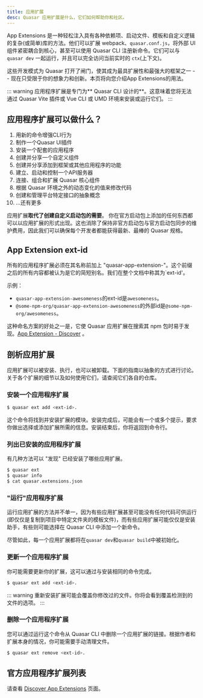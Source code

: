 ```yaml
---
title: 应用扩展
desc: Quasar 应用扩展是什么，它们如何帮助你和社区。
---
```


App Extensions 是一种轻松注入具有各种依赖项、启动文件、模板和自定义逻辑的复杂(或简单)库的方法。他们可以扩展 webpack、`quasar.conf.js`，将外部 UI 组件紧密耦合到核心，甚至可以使用 Quasar CLI 注册新命令。它们可以与 `quasar dev` 一起运行，并且可以完全访问当前实时的 `ctx`(上下文)。

这些开发模式为 Quasar 打开了闸门，使其成为最具扩展性和最强大的框架之一 -- 现在只受限于你的想象力和创新。本页将向您介绍App Extensions的用法。

::: warning
应用程序扩展是专门为** Quasar CLI 设计的**。这意味着您将无法通过 Quasar Vite 插件或 Vue CLI 或 UMD 环境来安装或运行它们。
:::

## 应用程序扩展可以做什么？

1. 用新的命令增强CLI行为
2. 制作一个Quasar UI插件
3. 安装一个配套的应用程序
4. 创建并分享一个自定义组件
5. 创建并分享添加到框架或其他应用程序的功能
6. 建立、启动和控制一个API服务器
7. 连接、组合和扩展 Quasar 核心组件
8. 根据 Quasar 环境之外的动态变化的值来修改代码
9. 创建和管理平台特定接口的抽象概念
10. ...还有更多

应用扩展**取代了创建自定义启动包的需要**。 你在官方启动包上添加的任何东西都可以以应用扩展的形式出现。这也消除了保持非官方启动包与官方启动包同步的维护费用，因此我们可以确保每个开发者都能获得最新、最棒的 Quasar 规格。

## App Extension ext-id
所有的应用程序扩展必须在其名称前加上 "quasar-app-extension-"。这个前缀之后的所有内容都被认为是它的简短别名。我们在整个文档中称其为`ext-id'。

示例：
* `quasar-app-extension-awesomeness`的ext-id是`awesomeness`。
* `@some-npm-org/quasar-app-extension-awesomeness`的外部id是`@some-npm-org/awesomeness`。

这种命名方案的好处之一是，它使 Quasar 应用扩展在搜索其 npm 包时易于发现。[App Extension - Discover](/app-extensions/discover) 。

## 剖析应用扩展
应用扩展可以被安装、执行，也可以被卸载。下面的指南以抽象的方式进行讨论。关于各个扩展的细节以及如何使用它们，请查阅它们各自的仓库。

### 安装一个应用程序扩展

```bash
$ quasar ext add <ext-id>.
```

这个命令将找到并安装扩展的模块。安装完成后，可能会有一个或多个提示，要求你做出选择或添加扩展所需的信息。安装结束后，你将返回到命令行。

### 列出已安装的应用程序扩展

有几种方法可以 "发现" 已经安装了哪些应用扩展。

```bash
$ quasar ext
$ quasar info
$ cat quasar.extensions.json
```

### "运行"应用程序扩展
运行应用扩展的方法并不单一，因为有些应用扩展甚至可能没有任何代码可供运行(即仅仅是复制到项目中特定文件夹的模板文件)，而有些应用扩展可能仅仅是安装助手，有些则可能选择在 Quasar CLI 中添加一个新命令。

尽管如此，每一个应用扩展都将在`quasar dev`和`quasar build`中被初始化。

### 更新一个应用程序扩展
你可能需要更新你的扩展，这可以通过与安装相同的命令完成。

```bash
$ quasar ext add <ext-id>.
```

::: warning
重新安装扩展可能会覆盖你修改过的文件。你将会看到覆盖检测到的文件的选项。
:::

### 删除一个应用程序扩展
您可以通过运行这个命令从 Quasar CLI 中删除一个应用扩展的链接。根据作者和扩展本身的情况，你可能需要手动清理文件。

```bash
$ quasar ext remove <ext-id>.
```

## 官方应用程序扩展列表
请查看 [Discover App Extensions](/app-extensions/discover) 页面。

